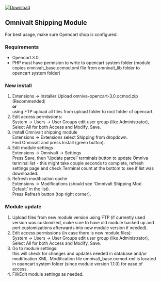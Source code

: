 [![Download](https://img.shields.io/badge/dynamic/json.svg?label=download&url=https://api.github.com/repos/mijora/omniva-opencart-3.0-ocmod/releases/latest&query=$.assets[0].name&style=for-the-badge)](https://github.com/mijora/omniva-opencart-3.0-ocmod/releases/latest)

## Omnivalt Shipping Module

For best usage, make sure Opencart shop is configured.

### Requirements
- Opencart 3.0
- PHP must have permision to write to opencart system folder (module copies omnivalt_base.ocmod.xml file from omnivalt_lib folder to opencart system folder)

### New install
1. Extensions -> Installer Upload omniva-opencart-3.0.ocmod.zip (Recommended)<br/>
  **or**<br/>
  using FTP upload all files from upload folder to root folder of opencart.
2. Edit access permissions:<br/>
  System -> Users -> User Groups edit user group (like Administrator), Select All for both Access and Modify, Save.<br/>
3. Install Omnivalt shipping module<br/>
  Extensions -> Extensions select Shipping from dropdown.<br/>
  Find Omnivalt and press Install (green button).
4. Edit module settings<br/>
  Extensions -> Omnivalt -> Settings<br/>
  Press Save, then 'Update parcel' terminals button to update Omniva terminal list - this might take couple seconds to complete, refresh settings page and check Terminal count at the bottom to see if list was downloaded.
5. Refresh modification cache<br/>
  Extensions -> Modifications (should see 'Omnivalt Shipping Mod Default' in the list).<br/>
  Press Refresh button (top right corner).

### Module update
1. Upload files from new module version using FTP (if currently used version was customized, make sure to have old module backed up and port customizations afterwards into new module version if needed).
2. Edit access permissions (in case there is new module files):<br/>
System -> Users -> User Groups edit user group (like Administrator), Select All for both Access and Modify, Save.
3. Go to module settings:<br/>
this will check for changes and updates needed in database and/or modification XML. Modification file omnivalt_base.ocmod.xml is located in opencart system folder (since module version 1.1.0) for ease of access.
4. Fill/Edit module settings as needed.
